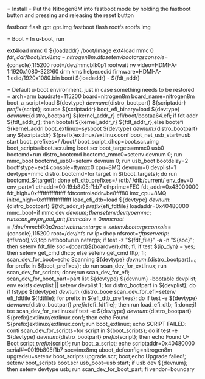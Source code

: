 = Install =
Put the Nitrogen8M into fastboot mode by holding the fastboot button
and pressing and releasing the reset button

fastboot flash gpt gpt.img
fastboot flash rootfs rootfs.img

= Boot =
In u-boot, run

ext4load mmc 0 ${loadaddr} /boot/Image
ext4load mmc 0 ${fdt_addr} /boot/imx8mq-nitrogen8m.dtb
setenv bootargs console=${console},115200 root=/dev/mmcblk0p1 rootwait rw video=HDMI-A-1:1920x1080-32@60 drm kms helper.edid firmware=HDMI-A-1:edid/1920x1080.bin
booti ${loadaddr} - ${fdt_addr}


= Default u-boot environment, just in case something needs to be restored =
arch=arm
baudrate=115200
board=nitrogen8m
board_name=nitrogen8m
boot_a_script=load ${devtype} ${devnum}:${distro_bootpart} ${scriptaddr} ${prefix}${script}; source ${scriptaddr}
boot_efi_binary=load ${devtype} ${devnum}:${distro_bootpart} ${kernel_addr_r} efi/boot/bootaa64.efi; if fdt addr ${fdt_addr_r}; then bootefi ${kernel_addr_r} ${fdt_addr_r};else bootefi ${kernel_addri
boot_extlinux=sysboot ${devtype} ${devnum}:${distro_bootpart} any ${scriptaddr} ${prefix}extlinux/extlinux.conf
boot_net_usb_start=usb start
boot_prefixes=/ /boot/
boot_script_dhcp=boot.scr.uimg
boot_scripts=boot.scr.uimg boot.scr
boot_targets=mmc0 usb0 
bootcmd=run distro_bootcmd
bootcmd_mmc0=setenv devnum 0; run mmc_boot
bootcmd_usb0=setenv devnum 0; run usb_boot
bootdelay=2
bootfstype=ext4
console=ttymxc0
cpu=8MQ
devnum=0
devplist=1
devtype=mmc
distro_bootcmd=for target in ${boot_targets}; do run bootcmd_${target}; done
efi_dtb_prefixes=/ /dtb/ /dtb/current/
env_dev=0
env_part=1
ethaddr=00:19:b8:05:f1:b7
ethprime=FEC
fdt_addr=0x43000000
fdt_high=0xffffffffffffffff
fdtcontroladdr=be8fff80
imx_cpu=8MQ
initrd_high=0xffffffffffffffff
load_efi_dtb=load ${devtype} ${devnum}:${distro_bootpart} ${fdt_addr_r} ${prefix}${efi_fdtfile}
loadaddr=0x40480000
mmc_boot=if mmc dev ${devnum}; then setenv devtype mmc; run scan_dev_for_boot_part; fi
mmcdev=0
mmcroot=/dev/mmcblk0p2 rootwait rw
netargs=setenv bootargs console=${console},115200 root=/dev/nfs rw ip=dhcp nfsroot=${tftpserverip}:${nfsroot},v3,tcp
netboot=run netargs; if test -z "${fdt_file}" -a -n "${soc}"; then setenv fdt_file ${soc}-${board}${boardver}.dtb; fi; if test ${ip_dyn} = yes; then setenv get_cmd dhcp; else setenv get_cmd tftp; fi;
scan_dev_for_boot=echo Scanning ${devtype} ${devnum}:${distro_bootpart}...; for prefix in ${boot_prefixes}; do run scan_dev_for_extlinux; run scan_dev_for_scripts; done;run scan_dev_for_efi;
scan_dev_for_boot_part=part list ${devtype} ${devnum} -bootable devplist; env exists devplist || setenv devplist 1; for distro_bootpart in ${devplist}; do if fstype ${devtype} ${devnum}:${distro_booe
scan_dev_for_efi=setenv efi_fdtfile ${fdtfile}; for prefix in ${efi_dtb_prefixes}; do if test -e ${devtype} ${devnum}:${distro_bootpart} ${prefix}${efi_fdtfile}; then run load_efi_dtb; fi;done;if tee
scan_dev_for_extlinux=if test -e ${devtype} ${devnum}:${distro_bootpart} ${prefix}extlinux/extlinux.conf; then echo Found ${prefix}extlinux/extlinux.conf; run boot_extlinux; echo SCRIPT FAILED: conti
scan_dev_for_scripts=for script in ${boot_scripts}; do if test -e ${devtype} ${devnum}:${distro_bootpart} ${prefix}${script}; then echo Found U-Boot script ${prefix}${script}; run boot_a_script; eche
scriptaddr=0x40480000
serial#=0019b805f1b7
soc=imx8mq
uboot_defconfig=nitrogen8m
upgradeu=setenv boot_scripts upgrade.scr; boot;echo Upgrade failed!; setenv boot_scripts boot.scr
usb_boot=usb start; if usb dev ${devnum}; then setenv devtype usb; run scan_dev_for_boot_part; fi
vendor=boundary

